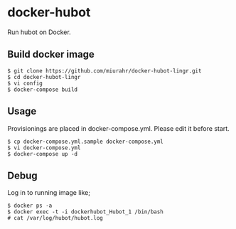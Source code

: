 docker-hubot
============

Run hubot on Docker.

## Build docker image

```
$ git clone https://github.com/miurahr/docker-hubot-lingr.git
$ cd docker-hubot-lingr
$ vi config
$ docker-compose build
```

## Usage

Provisionings are placed in docker-compose.yml.
Please edit it before start.


```
$ cp docker-compose.yml.sample docker-compose.yml
$ vi docker-compose.yml
$ docker-compose up -d
```

## Debug

Log in to running image like;

```
$ docker ps -a
$ docker exec -t -i dockerhubot_Hubot_1 /bin/bash
# cat /var/log/hubot/hubot.log
```
